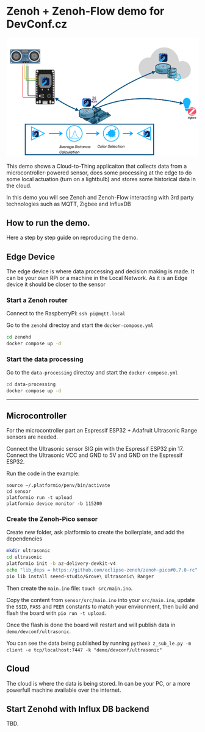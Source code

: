 # Zenoh + Zenoh-Flow demo for DevConf.cz

![Demo](demo.png)

This demo shows a Cloud-to-Thing applicaiton that collects data from a microcontroller-powered sensor,
does some processing at the edge to do some local actuation (turn on a lightbulb) and stores some historical data in the cloud.

In this demo you will see Zenoh and Zenoh-Flow interacting with 3rd party technologies such as MQTT, Zigbee and InfluxDB

## How to run the demo.

Here a step by step guide on reproducing the demo.
## Edge Device

The edge device is where data processing and decision making is made.
It can be your own RPi or a machine in the Local Network.
As it is an Edge device it should be closer to the sensor

### Start a Zenoh router

Connect to the RaspberryPi: `ssh pi@mqtt.local` 
 

Go to the `zenohd` directoy and start the `docker-compose.yml`

```bash
cd zenohd
docker compose up -d
```

### Start the data processing

Go to the `data-processing` directoy and start the `docker-compose.yml`

```bash
cd data-processing
docker compose up -d
```

---

## Microcontroller

For the microcontroller part an Espressif ESP32 + Adafruit Ultrasonic Range sensors are needed.

Connect the Ultrasonic sensor SIG pin with the Espressif ESP32 pin 17.
Connect the Ultrasonic VCC and GND to 5V and GND on the  Espressif ESP32.

Run the code in the example:

```
source ~/.platformio/penv/bin/activate
cd sensor
platformio run -t upload
platformio device monitor -b 115200
```


### Create the Zenoh-Pico sensor

Create new folder, ask platformio to create the boilerplate, and add the dependencies


```bash
mkdir ultrasonic
cd ultrasonic
platformio init -b az-delivery-devkit-v4
echo "lib_deps = https://github.com/eclipse-zenoh/zenoh-pico#0.7.0-rc" >> platformio.ini
pio lib install seeed-studio/Grove\ Ultrasonic\ Ranger
```

Then create the `main.ino` file: `touch src/main.ino`.

Copy the content from `sensor/src/main.ino` into your `src/main.ino`,
update the `SSID`, `PASS` and `PEER` constants to match your environment,
then build and flash the board with `pio run -t upload`.

Once the flash is done the board will restart and will publish data in `demo/devconf/ultrasonic`.

You can see the data being published by running `python3 z_sub_le.py -m client -e tcp/localhost:7447 -k "demo/devconf/ultrasonic"`


## Cloud

The cloud is where the data is being stored.
In can be your PC, or a more powerfull machine available over the internet.

## Start Zenohd with Influx DB backend

TBD.